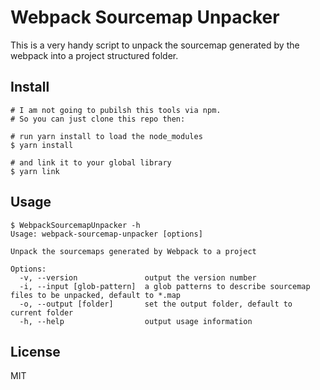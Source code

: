 Webpack Sourcemap Unpacker
==========================

This is a very handy script to unpack the sourcemap generated by the webpack into a project structured folder.

Install
-------

```
# I am not going to pubilsh this tools via npm.
# So you can just clone this repo then:

# run yarn install to load the node_modules
$ yarn install

# and link it to your global library
$ yarn link
```

Usage
-----

```
$ WebpackSourcemapUnpacker -h
Usage: webpack-sourcemap-unpacker [options]

Unpack the sourcemaps generated by Webpack to a project

Options:
  -v, --version               output the version number
  -i, --input [glob-pattern]  a glob patterns to describe sourcemap files to be unpacked, default to *.map
  -o, --output [folder]       set the output folder, default to current folder
  -h, --help                  output usage information
```

License
-------

MIT
